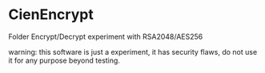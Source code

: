 # CienEncrypt
Folder Encrypt/Decrypt experiment with RSA2048/AES256

warning: this software is just a experiment, it has security flaws, do not use it for any purpose beyond testing.
